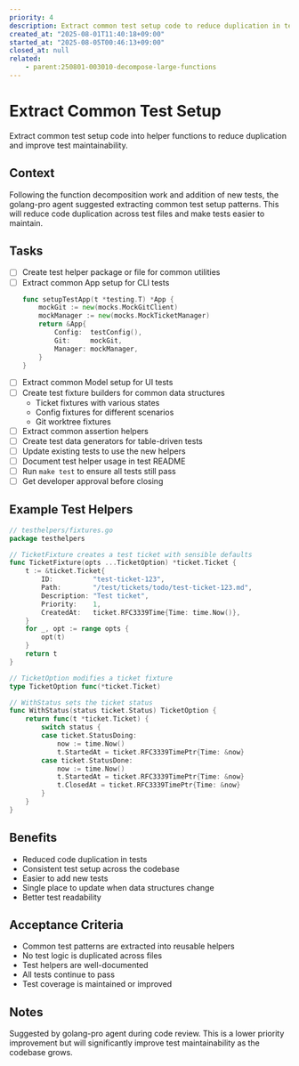```yaml
---
priority: 4
description: Extract common test setup code to reduce duplication in tests
created_at: "2025-08-01T11:40:18+09:00"
started_at: "2025-08-05T00:46:13+09:00"
closed_at: null
related:
    - parent:250801-003010-decompose-large-functions
---
```


# Extract Common Test Setup

Extract common test setup code into helper functions to reduce duplication and improve test maintainability.

## Context

Following the function decomposition work and addition of new tests, the golang-pro agent suggested extracting common test setup patterns. This will reduce code duplication across test files and make tests easier to maintain.

## Tasks

- [ ] Create test helper package or file for common utilities
- [ ] Extract common App setup for CLI tests
  ```go
  func setupTestApp(t *testing.T) *App {
      mockGit := new(mocks.MockGitClient)
      mockManager := new(mocks.MockTicketManager)
      return &App{
          Config:  testConfig(),
          Git:     mockGit,
          Manager: mockManager,
      }
  }
  ```
- [ ] Extract common Model setup for UI tests
- [ ] Create test fixture builders for common data structures
  - Ticket fixtures with various states
  - Config fixtures for different scenarios
  - Git worktree fixtures
- [ ] Extract common assertion helpers
- [ ] Create test data generators for table-driven tests
- [ ] Update existing tests to use the new helpers
- [ ] Document test helper usage in test README
- [ ] Run `make test` to ensure all tests still pass
- [ ] Get developer approval before closing

## Example Test Helpers

```go
// testhelpers/fixtures.go
package testhelpers

// TicketFixture creates a test ticket with sensible defaults
func TicketFixture(opts ...TicketOption) *ticket.Ticket {
    t := &ticket.Ticket{
        ID:          "test-ticket-123",
        Path:        "/test/tickets/todo/test-ticket-123.md",
        Description: "Test ticket",
        Priority:    1,
        CreatedAt:   ticket.RFC3339Time{Time: time.Now()},
    }
    for _, opt := range opts {
        opt(t)
    }
    return t
}

// TicketOption modifies a ticket fixture
type TicketOption func(*ticket.Ticket)

// WithStatus sets the ticket status
func WithStatus(status ticket.Status) TicketOption {
    return func(t *ticket.Ticket) {
        switch status {
        case ticket.StatusDoing:
            now := time.Now()
            t.StartedAt = ticket.RFC3339TimePtr{Time: &now}
        case ticket.StatusDone:
            now := time.Now()
            t.StartedAt = ticket.RFC3339TimePtr{Time: &now}
            t.ClosedAt = ticket.RFC3339TimePtr{Time: &now}
        }
    }
}
```

## Benefits

- Reduced code duplication in tests
- Consistent test setup across the codebase
- Easier to add new tests
- Single place to update when data structures change
- Better test readability

## Acceptance Criteria

- Common test patterns are extracted into reusable helpers
- No test logic is duplicated across files
- Test helpers are well-documented
- All tests continue to pass
- Test coverage is maintained or improved

## Notes

Suggested by golang-pro agent during code review. This is a lower priority improvement but will significantly improve test maintainability as the codebase grows.